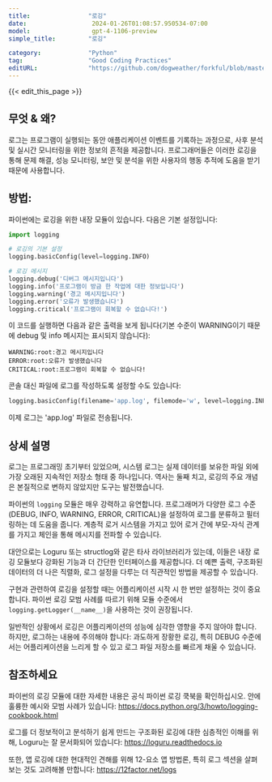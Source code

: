 ```yaml
---
title:                "로깅"
date:                  2024-01-26T01:08:57.950534-07:00
model:                 gpt-4-1106-preview
simple_title:         "로깅"

category:             "Python"
tag:                  "Good Coding Practices"
editURL:              "https://github.com/dogweather/forkful/blob/master/content/ko/python/logging.md"
---
```


{{< edit_this_page >}}

## 무엇 & 왜?
로그는 프로그램이 실행되는 동안 애플리케이션 이벤트를 기록하는 과정으로, 사후 분석 및 실시간 모니터링을 위한 정보의 흔적을 제공합니다. 프로그래머들은 이러한 로깅을 통해 문제 해결, 성능 모니터링, 보안 및 분석을 위한 사용자의 행동 추적에 도움을 받기 때문에 사용합니다.

## 방법:
파이썬에는 로깅을 위한 내장 모듈이 있습니다. 다음은 기본 설정입니다:
```Python
import logging

# 로깅의 기본 설정
logging.basicConfig(level=logging.INFO)

# 로깅 메시지
logging.debug('디버그 메시지입니다')
logging.info('프로그램이 방금 한 작업에 대한 정보입니다')
logging.warning('경고 메시지입니다')
logging.error('오류가 발생했습니다')
logging.critical('프로그램이 회복할 수 없습니다!')
```
이 코드를 실행하면 다음과 같은 출력을 보게 됩니다(기본 수준이 WARNING이기 때문에 debug 및 info 메시지는 표시되지 않습니다):
```
WARNING:root:경고 메시지입니다
ERROR:root:오류가 발생했습니다
CRITICAL:root:프로그램이 회복할 수 없습니다!
```
콘솔 대신 파일에 로그를 작성하도록 설정할 수도 있습니다:
```Python
logging.basicConfig(filename='app.log', filemode='w', level=logging.INFO)
```
이제 로그는 'app.log' 파일로 전송됩니다.

## 상세 설명
로그는 프로그래밍 초기부터 있었으며, 시스템 로그는 실제 데이터를 보유한 파일 외에 가장 오래된 지속적인 저장소 형태 중 하나입니다. 역사는 둘째 치고, 로깅의 주요 개념은 본질적으로 변하지 않았지만 도구는 발전했습니다.

파이썬의 `logging` 모듈은 매우 강력하고 유연합니다. 프로그래머가 다양한 로그 수준(DEBUG, INFO, WARNING, ERROR, CRITICAL)을 설정하여 로그를 분류하고 필터링하는 데 도움을 줍니다. 계층적 로거 시스템을 가지고 있어 로거 간에 부모-자식 관계를 가지고 체인을 통해 메시지를 전파할 수 있습니다.

대안으로는 Loguru 또는 structlog와 같은 타사 라이브러리가 있는데, 이들은 내장 로깅 모듈보다 강화된 기능과 더 간단한 인터페이스를 제공합니다. 더 예쁜 출력, 구조화된 데이터의 더 나은 직렬화, 로그 설정을 다루는 더 직관적인 방법을 제공할 수 있습니다.

구현과 관련하여 로깅을 설정할 때는 어플리케이션 시작 시 한 번만 설정하는 것이 중요합니다. 파이썬 로깅 모범 사례를 따르기 위해 모듈 수준에서 `logging.getLogger(__name__)`을 사용하는 것이 권장됩니다.

일반적인 상황에서 로깅은 어플리케이션의 성능에 심각한 영향을 주지 않아야 합니다. 하지만, 로그하는 내용에 주의해야 합니다: 과도하게 장황한 로깅, 특히 DEBUG 수준에서는 어플리케이션을 느리게 할 수 있고 로그 파일 저장소를 빠르게 채울 수 있습니다.

## 참조하세요
파이썬의 로깅 모듈에 대한 자세한 내용은 공식 파이썬 로깅 쿡북을 확인하십시오. 안에 훌륭한 예시와 모범 사례가 있습니다: https://docs.python.org/3/howto/logging-cookbook.html

로그를 더 정보적이고 분석하기 쉽게 만드는 구조화된 로깅에 대한 심층적인 이해를 위해, Loguru는 잘 문서화되어 있습니다: https://loguru.readthedocs.io

또한, 앱 로깅에 대한 현대적인 견해를 위해 12-요소 앱 방법론, 특히 로그 섹션을 살펴보는 것도 고려해볼 만합니다: https://12factor.net/logs
